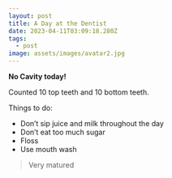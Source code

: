 ```yaml
---
layout: post
title: A Day at the Dentist
date: 2023-04-11T03:09:18.280Z
tags:
  - post
image: assets/images/avatar2.jpg
---
```

**No Cavity today!**

Counted 10 top teeth and 10 bottom teeth. 

Things to do:

* Don’t sip juice and milk throughout the day
* Don’t eat too much sugar
* Floss
* Use mouth wash

> Very matured